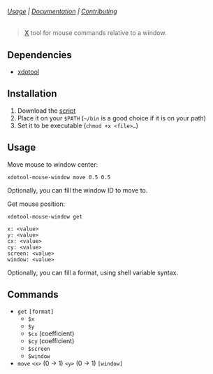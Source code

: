 ###### [Usage](#usage) | [Documentation](#commands) | [Contributing](CONTRIBUTING)

> [X][] tool for mouse commands relative to a window.

## Dependencies

- [xdotool][]

## Installation

1. Download the [script](bin/xdotool-mouse-window)
2. Place it on your `$PATH` (`~/bin` is a good choice if it is on your path)
3. Set it to be executable (`chmod +x <file>…`)

## Usage

Move mouse to window center:

```
xdotool-mouse-window move 0.5 0.5
```

Optionally, you can fill the window ID to move to.

Get mouse position:

```
xdotool-mouse-window get
```

```
x: <value>
y: <value>
cx: <value>
cy: <value>
screen: <value>
window: <value>
```

Optionally, you can fill a format, using shell variable syntax.

## Commands

- `get` `[format]`
  - `$x`
  - `$y`
  - `$cx` (coefficient)
  - `$cy` (coefficient)
  - `$screen`
  - `$window`
- `move` `<x>` (0 → 1) `<y>` (0 → 1) `[window]`

[X]: https://x.org
[xdotool]: http://semicomplete.com/projects/xdotool
